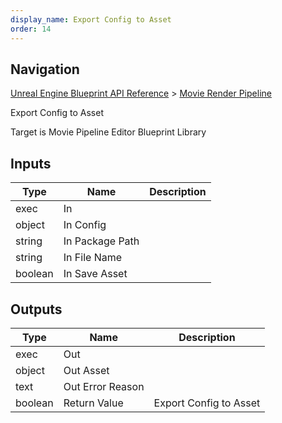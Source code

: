 ```yaml
---
display_name: Export Config to Asset
order: 14
---
```

## Navigation

[Unreal Engine Blueprint API Reference](https://dev.epicgames.com/documentation/en-us/unreal-engine/BlueprintAPI) > [Movie Render Pipeline](https://dev.epicgames.com/documentation/en-us/unreal-engine/BlueprintAPI/MovieRenderPipeline)

Export Config to Asset

Target is Movie Pipeline Editor Blueprint Library

## Inputs

| Type | Name | Description |
| --- | --- | --- |
| exec | In |  |
| object | In Config |  |
| string | In Package Path |  |
| string | In File Name |  |
| boolean | In Save Asset |  |

## Outputs

| Type | Name | Description |
| --- | --- | --- |
| exec | Out |  |
| object | Out Asset |  |
| text | Out Error Reason |  |
| boolean | Return Value | Export Config to Asset |
